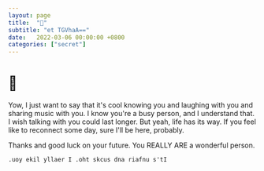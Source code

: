 ```yaml
---
layout: page
title:  "👻"
subtitle: "et TGVhaA=="
date:   2022-03-06 00:00:00 +0800
categories: ["secret"]
---
```


# 👻

Yow, I just want to say that it's cool knowing you and laughing with you and sharing music with you. 
I know you're a busy person, and I understand that. I wish talking with you could last longer. 
But yeah, life has its way.
If you feel like to reconnect some day, sure I'll be here, probably.

Thanks and good luck on your future. You REALLY ARE a wonderful person.

`.uoy ekil yllaer I .oht skcus dna riafnu s'tI`